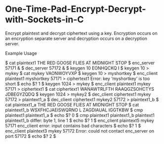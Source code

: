 # One-Time-Pad-Encrypt-Decrypt-with-Sockets-in-C
Encrypt plaintext and decrypt ciphertext using a key. Encryption occurs on an encryption separate server and decryption occurs on a decryption server.

Example Usage

$ cat plaintext1
THE RED GOOSE FLIES AT MIDNIGHT STOP
$ enc_server 57171 &
$ dec_server 57172 &
$ keygen 10
EONHQCKQ I
$ keygen 10 > mykey
$ cat mykey
VAONWOYVXP
$ keygen 10 > myshortkey
$ enc_client plaintext1 myshortkey 57171 > ciphertext1
Error: key ‘myshortkey’ is too short
$ echo $?
1
$ keygen 1024 > mykey
$ enc_client plaintext1 mykey 57171 > ciphertext1
$ cat ciphertext1
WANAWTRLFTH RAAQGZSOHCTYS JDBEGYZQDQ
$ keygen 1024 > mykey2
$ dec_client ciphertext1 mykey 57172 > plaintext1_a
$ dec_client ciphertext1 mykey2 57172 > plaintext1_b
$ cat plaintext1_a
THE RED GOOSE FLIES AT MIDNIGHT STOP
$ cat plaintext1_b
WSXFHCJAEISWQRNO L ZAGDIAUAL IGGTKBW
$ cmp plaintext1 plaintext1_a
$ echo $?
0
$ cmp plaintext1 plaintext1_b
plaintext1 plaintext1_b differ: byte 1, line 1
$ echo $?
1
$ enc_client plaintext5 mykey 57171
enc_client error: input contains bad characters
$ echo $?
1
$ enc_client plaintext3 mykey 57172
Error: could not contact enc_server on port 57172
$ echo $?
2
$
